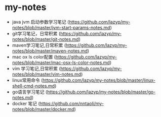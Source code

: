 # my-notes
* java jvm 启动参数学习笔记 (https://github.com/lazyp/my-notes/blob/master/jvm-start-params-notes.md)
* git学习笔记，日常积累 (https://github.com/lazyp/my-notes/blob/master/git-notes.md)
* maven学习笔记,日常积累 (https://github.com/lazyp/my-notes/blob/master/maven-notes.md)
* mac ox ls color配置 (https://github.com/lazyp/my-notes/blob/master/mac-osx-ls-color-notes.md)
* vim 学习笔记,日常积累 (https://github.com/lazyp/my-notes/blob/master/vim-notes.md)
* linux常用命令 (https://github.com/lazyp/my-notes/blob/master/linux-shell-cmd-notes.md)
* go语言学习笔记 (https://github.com/lazyp/my-notes/blob/master/go-notes.md)
* docker 笔记 (https://github.com/nntaoli/my-notes/blob/master/docker.md)
